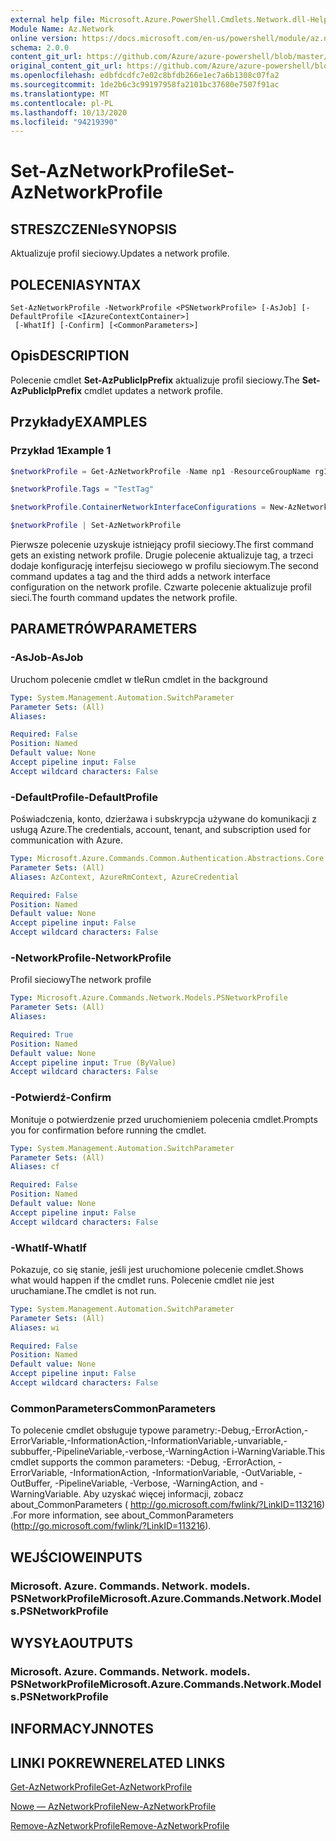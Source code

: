 ```yaml
---
external help file: Microsoft.Azure.PowerShell.Cmdlets.Network.dll-Help.xml
Module Name: Az.Network
online version: https://docs.microsoft.com/en-us/powershell/module/az.network/set-aznetworkprofile
schema: 2.0.0
content_git_url: https://github.com/Azure/azure-powershell/blob/master/src/Network/Network/help/Set-AzNetworkProfile.md
original_content_git_url: https://github.com/Azure/azure-powershell/blob/master/src/Network/Network/help/Set-AzNetworkProfile.md
ms.openlocfilehash: edbfdcdfc7e02c8bfdb266e1ec7a6b1308c07fa2
ms.sourcegitcommit: 1de2b6c3c99197958fa2101bc37680e7507f91ac
ms.translationtype: MT
ms.contentlocale: pl-PL
ms.lasthandoff: 10/13/2020
ms.locfileid: "94219390"
---
```

# <span data-ttu-id="a00dd-101">Set-AzNetworkProfile</span><span class="sxs-lookup"><span data-stu-id="a00dd-101">Set-AzNetworkProfile</span></span>

## <span data-ttu-id="a00dd-102">STRESZCZENIe</span><span class="sxs-lookup"><span data-stu-id="a00dd-102">SYNOPSIS</span></span>
<span data-ttu-id="a00dd-103">Aktualizuje profil sieciowy.</span><span class="sxs-lookup"><span data-stu-id="a00dd-103">Updates a network profile.</span></span>

## <span data-ttu-id="a00dd-104">POLECENIA</span><span class="sxs-lookup"><span data-stu-id="a00dd-104">SYNTAX</span></span>

```
Set-AzNetworkProfile -NetworkProfile <PSNetworkProfile> [-AsJob] [-DefaultProfile <IAzureContextContainer>]
 [-WhatIf] [-Confirm] [<CommonParameters>]
```

## <span data-ttu-id="a00dd-105">Opis</span><span class="sxs-lookup"><span data-stu-id="a00dd-105">DESCRIPTION</span></span>
<span data-ttu-id="a00dd-106">Polecenie cmdlet **Set-AzPublicIpPrefix** aktualizuje profil sieciowy.</span><span class="sxs-lookup"><span data-stu-id="a00dd-106">The **Set-AzPublicIpPrefix** cmdlet updates a network profile.</span></span>

## <span data-ttu-id="a00dd-107">Przykłady</span><span class="sxs-lookup"><span data-stu-id="a00dd-107">EXAMPLES</span></span>

### <span data-ttu-id="a00dd-108">Przykład 1</span><span class="sxs-lookup"><span data-stu-id="a00dd-108">Example 1</span></span>
```powershell
$networkProfile = Get-AzNetworkProfile -Name np1 -ResourceGroupName rg1

$networkProfile.Tags = "TestTag"

$networkProfile.ContainerNetworkInterfaceConfigurations = New-AzNetworkProfileContainerNicConfig -Name cnicconfig1

$networkProfile | Set-AzNetworkProfile
```

<span data-ttu-id="a00dd-109">Pierwsze polecenie uzyskuje istniejący profil sieciowy.</span><span class="sxs-lookup"><span data-stu-id="a00dd-109">The first command gets an existing network profile.</span></span> <span data-ttu-id="a00dd-110">Drugie polecenie aktualizuje tag, a trzeci dodaje konfigurację interfejsu sieciowego w profilu sieciowym.</span><span class="sxs-lookup"><span data-stu-id="a00dd-110">The second command updates a tag and the third adds a network interface configuration on the network profile.</span></span> <span data-ttu-id="a00dd-111">Czwarte polecenie aktualizuje profil sieci.</span><span class="sxs-lookup"><span data-stu-id="a00dd-111">The fourth command updates the network profile.</span></span>

## <span data-ttu-id="a00dd-112">PARAMETRÓW</span><span class="sxs-lookup"><span data-stu-id="a00dd-112">PARAMETERS</span></span>

### <span data-ttu-id="a00dd-113">-AsJob</span><span class="sxs-lookup"><span data-stu-id="a00dd-113">-AsJob</span></span>
<span data-ttu-id="a00dd-114">Uruchom polecenie cmdlet w tle</span><span class="sxs-lookup"><span data-stu-id="a00dd-114">Run cmdlet in the background</span></span>

```yaml
Type: System.Management.Automation.SwitchParameter
Parameter Sets: (All)
Aliases:

Required: False
Position: Named
Default value: None
Accept pipeline input: False
Accept wildcard characters: False
```

### <span data-ttu-id="a00dd-115">-DefaultProfile</span><span class="sxs-lookup"><span data-stu-id="a00dd-115">-DefaultProfile</span></span>
<span data-ttu-id="a00dd-116">Poświadczenia, konto, dzierżawa i subskrypcja używane do komunikacji z usługą Azure.</span><span class="sxs-lookup"><span data-stu-id="a00dd-116">The credentials, account, tenant, and subscription used for communication with Azure.</span></span>

```yaml
Type: Microsoft.Azure.Commands.Common.Authentication.Abstractions.Core.IAzureContextContainer
Parameter Sets: (All)
Aliases: AzContext, AzureRmContext, AzureCredential

Required: False
Position: Named
Default value: None
Accept pipeline input: False
Accept wildcard characters: False
```

### <span data-ttu-id="a00dd-117">-NetworkProfile</span><span class="sxs-lookup"><span data-stu-id="a00dd-117">-NetworkProfile</span></span>
<span data-ttu-id="a00dd-118">Profil sieciowy</span><span class="sxs-lookup"><span data-stu-id="a00dd-118">The network profile</span></span>

```yaml
Type: Microsoft.Azure.Commands.Network.Models.PSNetworkProfile
Parameter Sets: (All)
Aliases:

Required: True
Position: Named
Default value: None
Accept pipeline input: True (ByValue)
Accept wildcard characters: False
```

### <span data-ttu-id="a00dd-119">-Potwierdź</span><span class="sxs-lookup"><span data-stu-id="a00dd-119">-Confirm</span></span>
<span data-ttu-id="a00dd-120">Monituje o potwierdzenie przed uruchomieniem polecenia cmdlet.</span><span class="sxs-lookup"><span data-stu-id="a00dd-120">Prompts you for confirmation before running the cmdlet.</span></span>

```yaml
Type: System.Management.Automation.SwitchParameter
Parameter Sets: (All)
Aliases: cf

Required: False
Position: Named
Default value: None
Accept pipeline input: False
Accept wildcard characters: False
```

### <span data-ttu-id="a00dd-121">-WhatIf</span><span class="sxs-lookup"><span data-stu-id="a00dd-121">-WhatIf</span></span>
<span data-ttu-id="a00dd-122">Pokazuje, co się stanie, jeśli jest uruchomione polecenie cmdlet.</span><span class="sxs-lookup"><span data-stu-id="a00dd-122">Shows what would happen if the cmdlet runs.</span></span>
<span data-ttu-id="a00dd-123">Polecenie cmdlet nie jest uruchamiane.</span><span class="sxs-lookup"><span data-stu-id="a00dd-123">The cmdlet is not run.</span></span>

```yaml
Type: System.Management.Automation.SwitchParameter
Parameter Sets: (All)
Aliases: wi

Required: False
Position: Named
Default value: None
Accept pipeline input: False
Accept wildcard characters: False
```

### <span data-ttu-id="a00dd-124">CommonParameters</span><span class="sxs-lookup"><span data-stu-id="a00dd-124">CommonParameters</span></span>
<span data-ttu-id="a00dd-125">To polecenie cmdlet obsługuje typowe parametry:-Debug,-ErrorAction,-ErrorVariable,-InformationAction,-InformationVariable,-unvariable,-subbuffer,-PipelineVariable,-verbose,-WarningAction i-WarningVariable.</span><span class="sxs-lookup"><span data-stu-id="a00dd-125">This cmdlet supports the common parameters: -Debug, -ErrorAction, -ErrorVariable, -InformationAction, -InformationVariable, -OutVariable, -OutBuffer, -PipelineVariable, -Verbose, -WarningAction, and -WarningVariable.</span></span> <span data-ttu-id="a00dd-126">Aby uzyskać więcej informacji, zobacz about_CommonParameters ( http://go.microsoft.com/fwlink/?LinkID=113216) .</span><span class="sxs-lookup"><span data-stu-id="a00dd-126">For more information, see about_CommonParameters (http://go.microsoft.com/fwlink/?LinkID=113216).</span></span>

## <span data-ttu-id="a00dd-127">WEJŚCIOWE</span><span class="sxs-lookup"><span data-stu-id="a00dd-127">INPUTS</span></span>

### <span data-ttu-id="a00dd-128">Microsoft. Azure. Commands. Network. models. PSNetworkProfile</span><span class="sxs-lookup"><span data-stu-id="a00dd-128">Microsoft.Azure.Commands.Network.Models.PSNetworkProfile</span></span>

## <span data-ttu-id="a00dd-129">WYSYŁA</span><span class="sxs-lookup"><span data-stu-id="a00dd-129">OUTPUTS</span></span>

### <span data-ttu-id="a00dd-130">Microsoft. Azure. Commands. Network. models. PSNetworkProfile</span><span class="sxs-lookup"><span data-stu-id="a00dd-130">Microsoft.Azure.Commands.Network.Models.PSNetworkProfile</span></span>

## <span data-ttu-id="a00dd-131">INFORMACYJN</span><span class="sxs-lookup"><span data-stu-id="a00dd-131">NOTES</span></span>

## <span data-ttu-id="a00dd-132">LINKI POKREWNE</span><span class="sxs-lookup"><span data-stu-id="a00dd-132">RELATED LINKS</span></span>

[<span data-ttu-id="a00dd-133">Get-AzNetworkProfile</span><span class="sxs-lookup"><span data-stu-id="a00dd-133">Get-AzNetworkProfile</span></span>](./Get-AzNetworkProfile.md)

[<span data-ttu-id="a00dd-134">Nowe — AzNetworkProfile</span><span class="sxs-lookup"><span data-stu-id="a00dd-134">New-AzNetworkProfile</span></span>](./New-AzNetworkProfile.md)

[<span data-ttu-id="a00dd-135">Remove-AzNetworkProfile</span><span class="sxs-lookup"><span data-stu-id="a00dd-135">Remove-AzNetworkProfile</span></span>](./Remove-AzNetworkProfile.md)
